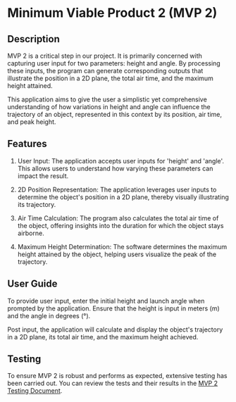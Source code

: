 # Minimum Viable Product 2 (MVP 2)
## Description
MVP 2 is a critical step in our project. It is primarily concerned with capturing user input for two parameters: height and angle. By processing these inputs, the program can generate corresponding outputs that illustrate the position in a 2D plane, the total air time, and the maximum height attained.

This application aims to give the user a simplistic yet comprehensive understanding of how variations in height and angle can influence the trajectory of an object, represented in this context by its position, air time, and peak height.

## Features
1. User Input: The application accepts user inputs for 'height' and 'angle'. This allows users to understand how varying these parameters can impact the result.

2. 2D Position Representation: The application leverages user inputs to determine the object's position in a 2D plane, thereby visually illustrating its trajectory.

3. Air Time Calculation: The program also calculates the total air time of the object, offering insights into the duration for which the object stays airborne.

4. Maximum Height Determination: The software determines the maximum height attained by the object, helping users visualize the peak of the trajectory.

## User Guide
To provide user input, enter the initial height and launch angle when prompted by the application. Ensure that the height is input in meters (m) and the angle in degrees (°).

Post input, the application will calculate and display the object's trajectory in a 2D plane, its total air time, and the maximum height achieved.

## Testing
To ensure MVP 2 is robust and performs as expected, extensive testing has been carried out. You can review the tests and their results in the [MVP 2 Testing Document](https://gitlab.com/sseboys/ense375-project/-/blob/mvpTwo/TESTING.md).
